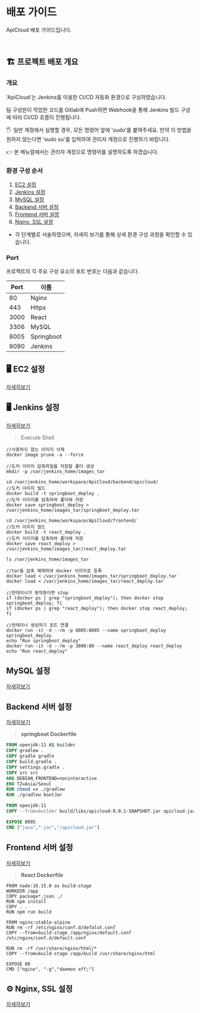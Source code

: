 # 배포 가이드

ApiCloud 배포 가이드입니다.

   <br>

## 🏗 프로젝트 배포 개요

### 개요

'ApiCloud'는 Jenkins를 이용한 CI/CD 자동화 환경으로 구성하였습니다.

팀 구성원이 작업한 코드를 Gitlab에 Push하면 Webhook을 통해 Jenkins 빌드 구성에 따라 CI/CD 흐름이 진행됩니다.

🖐 일반 계정에서 실행할 경우, 모든 명령어 앞에 'sudo'를 붙여주세요. 만약 이 방법을 원하지 않는다면 'sudo su'를 입력하여 관리자 계정으로 진행하기 바랍니다.

👉 본 메뉴얼에서는 관리자 계정으로 명령어를 설명하도록 하겠습니다.
<br>

### 환경 구성 순서

1. [EC2 설정](#-ec2-설정)
2. [Jenkins 설정](#-jenkins-설정)
3. [MySQL 설정](#-mysql-설정)
4. [Backend 서버 설정](#-backend-서버-설정)
5. [Frontend 서버 설정](#-frontend-서버-설정)
6. [Nginx, SSL 설정](#-nginx,-SSL-설정)

- 각 단계별로 서술하였으며, 자세히 보기를 통해 상세 환경 구성 과정을 확인할 수 있습니다.

### Port

프로젝트의 각 주요 구성 요소의 포트 번호는 다음과 같습니다.

| Port | 이름       |
| ---- | ---------- |
| 80   | Nginx      |
| 443  | Https      |
| 3000 | React      |
| 3306 | MySQL      |
| 8005 | Springboot |
| 9090 | Jenkins    |

## 🖥️ EC2 설정

[자세히보기](/exec/배포-환경-구성/01_EC2_설정.md)

## 🖥️ Jenkins 설정

[자세히보기](/exec/배포-환경-구성/02_Jenkins_설정.md)

> Execute Shell

```
//사용하지 않는 이미지 삭제
docker image prune -a --force

//도커 이미지 압축파일을 저장할 폴더 생성
mkdir -p /var/jenkins_home/images_tar

cd /var/jenkins_home/workspace/ApiCloud/backend/apicloud/
//도커 이미지 빌드
docker build -t springboot_deploy .
//도커 이미지를 압축하여 폴더에 저장
docker save springboot_deploy > /var/jenkins_home/images_tar/springboot_deploy.tar

cd /var/jenkins_home/workspace/ApiCloud/frontend/
//도커 이미지 빌드
docker build -t react_deploy .
//도커 이미지를 압축하여 폴더에 저장
docker save react_deploy > /var/jenkins_home/images_tar/react_deploy.tar

ls /var/jenkins_home/images_tar

//tar을 압축 해제하여 docker 이미지로 등록
docker load < /var/jenkins_home/images_tar/springboot_deploy.tar
docker load < /var/jenkins_home/images_tar/react_deploy.tar

//컨테이너가 동작중이면 stop
if (docker ps | grep "springboot_deploy"); then docker stop springboot_deploy; fi
if (docker ps | grep "react_deploy"); then docker stop react_deploy; fi

//컨테이너 생성하기 포트 연결
docker run -it -d --rm -p 8005:8005 --name springboot_deploy springboot_deploy
echo "Run springboot_deploy"
docker run -it -d --rm -p 3000:80 --name react_deploy react_deploy
echo "Run react_deploy"
```

## MySQL 설정

[자세히보기](/exec/배포-환경-구성/03_MySQL_설정.md)

## Backend 서버 설정

[자세히보기](/exec/배포-환경-구성/04_Backend_서버_설정.md)

> **springboot Dockerfile**

```dockerfile
FROM openjdk:11 AS builder
COPY gradlew .
COPY gradle gradle
COPY build.gradle .
COPY settings.gradle .
COPY src src
ARG DEBIAN_FRONTEND=noninteractive
ENV TZ=Asia/Seoul
RUN chmod =x ./gradlew
RUN ./gradlew bootJar

FROM openjdk:11
COPY --from=builder build/libs/apicloud-0.0.1-SNAPSHOT.jar apicloud.jar

EXPOSE 8005
CMD ["java","-jar","/apicloud.jar"]
```

## Frontend 서버 설정

[자세히보기](/exec/배포-환경-구성/05_Frontend_서버_설정.md)

> **React Dockerfile**

```
FROM node:16.15.0 as build-stage
WORKDIR /app
COPY package*.json ./
RUN npm install
COPY . .
RUN npm run build

FROM nginx:stable-alpine
RUN rm -rf /etc/nginx/conf.d/defalut.conf
COPY --from=build-stage /app/nginx/default.conf /etc/nginx/conf.d/default.conf

RUN rm -rf /usr/share/nginx/html/*
COPY --from=build-stage /app/build /usr/share/nginx/html

EXPOSE 80
CMD ["nginx", "-g","daemon off;"]
```

## ⚙ Nginx, SSL 설정

[자세히보기](/exec/배포-환경-구성/06_Nginx_SSL_설정.md)
